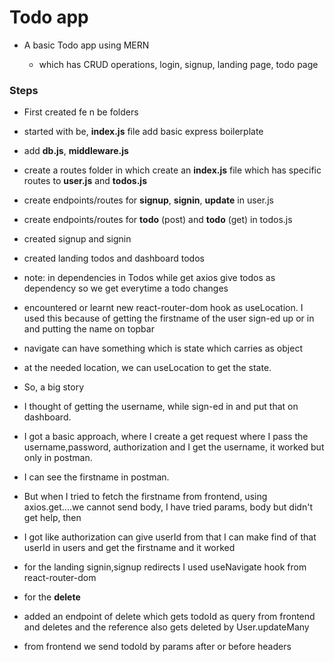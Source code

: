 # Todo app
- A basic Todo app using MERN

    - which has CRUD operations, login, signup, landing page, todo page

### Steps

- First created fe n be folders
- started with be, **index.js** file add basic express boilerplate
- add **db.js**, **middleware.js**
- create a routes folder in which create an **index.js** file which has specific routes to **user.js** and **todos.js**
- create endpoints/routes for **signup**, **signin**, **update** in user.js
- create endpoints/routes for **todo** (post) and
**todo** (get) in todos.js
- created signup and signin
- created landing todos and dashboard todos
- note: in dependencies in Todos while get axios give todos as dependency so we get everytime a todo changes
- encountered or learnt new react-router-dom hook as useLocation. I used this because of getting the firstname of the user sign-ed up or in and putting the name on topbar
- navigate can have something which is state which carries as object
- at the needed location, we can useLocation to get the state.


- So, a big story
- I thought of getting the username, while sign-ed in and put that on dashboard.
- I got a basic approach, where I create a get request where I pass the username,password, authorization and I get the username, it worked but only in postman.
- I can see the firstname in postman.
- But when I tried to fetch the firstname from frontend, using axios.get....we cannot send body, I have tried params, body but didn't get help, then
- I got like authorization can give userId from that I can make find of that userId in users and get the firstname and it worked


- for the landing signin,signup redirects I used useNavigate hook from react-router-dom


- for the **delete**
- added an endpoint of delete which gets todoId as query from frontend and deletes and the reference also gets deleted by User.updateMany
- from frontend we send todoId by params after or before headers
